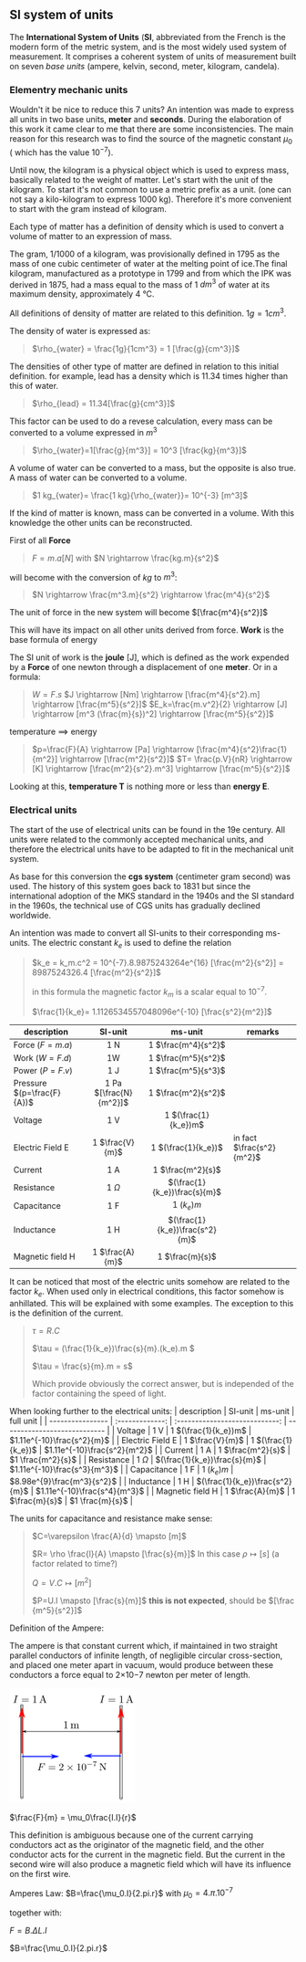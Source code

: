 ## SI system of units
The **International System of Units** (**SI**, abbreviated from the French is the modern form of the metric system, and is the most widely used system of measurement. It comprises a coherent system of units of measurement built on seven *base units* (ampere, kelvin, second, meter, kilogram, candela).

### Elementry mechanic units

Wouldn't it be nice to reduce this 7 units? An intention was made to express all units in two base units, **meter** and **seconds**. During the elaboration of this work it came clear to me that there are some inconsistencies. The main reason for this research was to find the source of the magnetic constant $\mu_0$ ( which has the value $10^{-7}$). 

Until now, the kilogram is a physical object which is used to express mass, basically related to the weight of matter. Let's start with the unit of the kilogram. To start it's not common to use a metric prefix as a unit. (one can not say a kilo-kilogram to express 1000 kg). Therefore it's more convenient to start with the gram instead of kilogram. 

Each type of matter has a definition of density which is used to convert a volume of matter to an expression of mass.

The gram, 1/1000 of a kilogram, was provisionally defined in 1795 as the mass of one cubic centimeter of water at the melting point of ice.The final kilogram, manufactured as a prototype in 1799 and from which the IPK was derived in 1875, had a mass equal to the mass of 1 $dm^3$ of water at its maximum density, approximately 4 °C.

All definitions of density of matter are related to this definition. $1 g = 1 cm^3$.

The density of water is expressed as: 

>$\rho_{water} = \frac{1g}{1cm^3} = 1 [\frac{g}{cm^3}]$

The densities of other type of matter are defined in relation to this initial definition. for example, lead has a density which is 11.34 times higher than this of water. 

>$\rho_{lead} = 11.34[\frac{g}{cm^3}]$

This factor can be used to do a revese calculation, every mass can be converted to a volume expressed in $m^3$

>$\rho_{water}=1[\frac{g}{m^3}] = 10^3 [\frac{kg}{m^3}]$

A volume of water can be converted to a mass, but the opposite is also true. A mass of water can be converted to a volume.

>$1 kg_{water}= \frac{1 kg}{\rho_{water}}= 10^{-3} [m^3]$

If the kind of matter is known, mass can be converted in a volume. With this knowledge the other units can be reconstructed.

First of all **Force** 

>$F=m.a [N]$  with $N  \rightarrow \frac{kg.m}{s^2}$ 

will become with the conversion of $kg$ to $m^3$:

>$N \rightarrow \frac{m^3.m}{s^2} \rightarrow \frac{m^4}{s^2}$

The unit of force in the new system will become $[\frac{m^4}{s^2}]$

This will have its impact on all other units derived from force. **Work** is  the base formula of energy 

The SI unit of work is the **joule**  [J], which is defined as the work expended by a **Force**  of one newton through a displacement of one **meter**. Or in a formula:

>$W=F.s$ 
>$J \rightarrow [Nm] \rightarrow [\frac{m^4}{s^2}.m] \rightarrow [\frac{m^5}{s^2}]$
>$E_k=\frac{m.v^2}{2} \rightarrow [J] \rightarrow [m^3 (\frac{m}{s})^2] \rightarrow [\frac{m^5}{s^2}]$ 

temperature ==> energy

>$p=\frac{F}{A} \rightarrow [Pa] \rightarrow [\frac{m^4}{s^2}\frac{1}{m^2}] \rightarrow [\frac{m^2}{s^2}]$
>$T= \frac{p.V}{nR} \rightarrow [K] \rightarrow [\frac{m^2}{s^2}.m^3] \rightarrow [\frac{m^5}{s^2}]$

Looking at this, **temperature T** is nothing more or less than **energy E**.

### Electrical units

The start of the use of electrical units can be found in the 19e century. All units were related to the commonly accepted mechanical units, and therefore the electrical units have to be adapted to fit in the mechanical unit system.

As base for this conversion the **cgs system** (centimeter gram second) was used. The history of this system goes back to 1831 but since the international adoption of the MKS standard in the 1940s and the SI standard in the 1960s, the technical use of CGS units has gradually declined worldwide. 

An intention was made to convert all SI-units to their corresponding ms-units. The electric constant $k_e$ is used to define the relation 

>  $k_e = k_m.c^2 = 10^{-7}.8.9875243264e^{16} [\frac{m^2}{s^2}] = 8987524326.4 [\frac{m^2}{s^2}]$
>
>  in this formula the magnetic factor $k_m$ is a scalar equal to $10^{-7}$.
>
>  $\frac{1}{k_e}= 1.1126534557048096e^{-10} [\frac{s^2}{m^2}]$



| description                |        SI-unit         |            ms-unit             | remarks                   |
| -------------------------- | :--------------------: | :----------------------------: | ------------------------- |
| Force  ($F=m.a$)           |          1 N           |      1 $\frac{m^4}{s^2}$       |                           |
| Work ($W=F.d$)             |           1W           |      1 $\frac{m^5}{s^2}$       |                           |
| Power ($P=F.v$)            |          1 J           |      1 $\frac{m^5}{s^3}$       |                           |
| Pressure $(p=\frac{F}{A})$ | 1 Pa $[\frac{N}{m^2}]$ |      1 $\frac{m^2}{s^2}$       |                           |
| Voltage                    |          1 V           |      1 $(\frac{1}{k_e})m$      |                           |
| Electric Field E           |    1 $\frac{V}{m}$     |      1 $(\frac{1}{k_e})$       | in fact $\frac{s^2}{m^2}$ |
| Current                    |          1 A           |       1 $\frac{m^2}{s}$        |                           |
| Resistance                 |       1 $\Omega$       |  $(\frac{1}{k_e})\frac{s}{m}$  |                           |
| Capacitance                |          1 F           |           1 $(k_e)m$           |                           |
| Inductance                 |          1 H           | $(\frac{1}{k_e})\frac{s^2}{m}$ |                           |
| Magnetic field H           |    1 $\frac{A}{m}$     |        1 $\frac{m}{s}$         |                           |


It can be noticed that most of the electric units somehow are related to the factor $k_e$. When used only in electrical conditions, this factor somehow is anhillated. This will be explained with some examples. The exception to this is the definition of the current.

> $\tau= R.C$
>
> $\tau = (\frac{1}{k_e})\frac{s}{m}.(k_e).m $
>
> $\tau = \frac{s}{m}.m = s$ 
>
> Which provide obviously the correct answer, but is independed of the factor containing the speed of light.

When looking further to the electrical units:
| description      |     SI-unit     |            ms-unit             | full unit                    |
| ---------------- | :-------------: | :----------------------------: | ---------------------------- |
| Voltage          |       1 V       |      1 $(\frac{1}{k_e})m$      | $1.11e^{-10}\frac{s^2}{m}$   |
| Electric Field E | 1 $\frac{V}{m}$ |      1 $(\frac{1}{k_e})$       | $1.11e^{-10}\frac{s^2}{m^2}$ |
| Current          |       1 A       |       1 $\frac{m^2}{s}$        | $1 \frac{m^2}{s}$            |
| Resistance       |   1 $\Omega$    |  $(\frac{1}{k_e})\frac{s}{m}$  | $1.11e^{-10}\frac{s^3}{m^3}$ |
| Capacitance      |       1 F       |           1 $(k_e)m$           | $8.98e^{9}\frac{m^3}{s^2}$   |
| Inductance       |       1 H       | $(\frac{1}{k_e})\frac{s^2}{m}$ | $1.11e^{-10}\frac{s^4}{m^3}$ |
| Magnetic field H | 1 $\frac{A}{m}$ |        1 $\frac{m}{s}$         | $1 \frac{m}{s}$              |

The units for capacitance and resistance make sense:

> $C=\varepsilon \frac{A}{d} \mapsto [m]$
>
> $R= \rho \frac{l}{A} \mapsto [\frac{s}{m}]​$ In this case $\rho \mapsto [s]​$ (a factor related to time?) 
>
> $Q=V.C \mapsto [m^2]$
>
> $P=U.I \mapsto [\frac{s}{m}]$  **this is not expected**, should be $[\frac {m^5}{s^2}]$ 

Definition of the Ampere:

The ampere is that constant current which, if maintained in two straight parallel conductors of infinite length, of negligible circular cross-section, and placed one meter apart in vacuum, would produce between these conductors a force equal to 2×10−7 newton per meter of length.

![220px-Ampere-def-en.svg](.\images\220px-Ampere-def-en.svg.png)

$\frac{F}{m} = \mu_0\frac{I.I}{r}$

This definition is ambiguous because one of the current carrying conductors act as the originator of the magnetic field, and the other conductor acts for the current in the magnetic field. But the current in the second wire will also produce a magnetic field which will have its influence on the first wire. 

Amperes Law:
$B=\frac{\mu_0.I}{2.pi.r}​$ with  $\mu_0 = 4.\pi.10^{-7}​$



together with:

$F=B.\Delta L.I$


$B=\frac{\mu_0.I}{2.pi.r}$




















